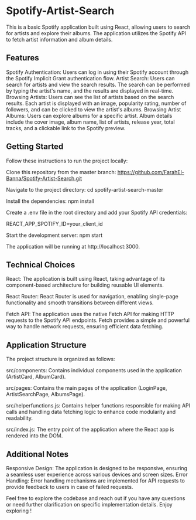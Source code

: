 # Spotify-Artist-Search
This is a basic Spotify application built using React, allowing users to search for artists and explore their albums. The application utilizes the Spotify API to fetch artist information and album details.

## Features
Spotify Authentication: Users can log in using their Spotify account through the Spotify Implicit Grant authentication flow.
Artist Search: Users can search for artists and view the search results. The search can be performed by typing the artist's name, and the results are displayed in real-time.
Browsing Artists: Users can see the list of artists based on the search results. Each artist is displayed with an image, popularity rating, number of followers, and can be clicked to view the artist's albums.
Browsing Artist Albums: Users can explore albums for a specific artist. Album details include the cover image, album name, list of artists, release year, total tracks, and a clickable link to the Spotify preview.
## Getting Started
Follow these instructions to run the project locally:

Clone this repository from the master branch: 
https://github.com/FarahEl-Banna/Spotify-Artist-Search.git

Navigate to the project directory:
cd spotify-artist-search-master

Install the dependencies:
npm install

Create a .env file in the root directory and add your Spotify API credentials:

REACT_APP_SPOTIFY_ID=your_client_id

Start the development server:
npm start

The application will be running at http://localhost:3000.

## Technical Choices
React: The application is built using React, taking advantage of its component-based architecture for building reusable UI elements.

React Router: React Router is used for navigation, enabling single-page functionality and smooth transitions between different views.

Fetch API: The application uses the native Fetch API for making HTTP requests to the Spotify API endpoints. Fetch provides a simple and powerful way to handle network requests, ensuring efficient data fetching.

## Application Structure
The project structure is organized as follows:

src/components: Contains individual components used in the application (ArtistCard, AlbumCard).

src/pages: Contains the main pages of the application (LoginPage, ArtistSearchPage, AlbumsPage).

src/helperfunctions.js: Contains helper functions responsible for making API calls and handling data fetching logic to enhance code modularity and readability.

src/index.js: The entry point of the application where the React app is rendered into the DOM.

## Additional Notes
Responsive Design: The application is designed to be responsive, ensuring a seamless user experience across various devices and screen sizes.
Error Handling: Error handling mechanisms are implemented for API requests to provide feedback to users in case of failed requests.

Feel free to explore the codebase and reach out if you have any questions or need further clarification on specific implementation details. Enjoy exploring !
